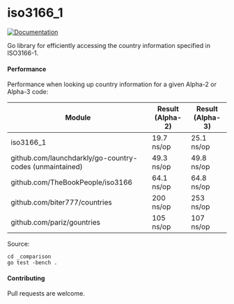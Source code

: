 # iso3166\_1

[![Documentation](https://godoc.org/github.com/jamespwilliams/iso3166_1?status.svg)](https://godoc.org/github.com/jamespwilliams/iso3166_1)

Go library for efficiently accessing the country information specified in
ISO3166-1.

#### Performance

Performance when looking up country information for a given Alpha-2 or Alpha-3
code:

| Module                                                  | Result (Alpha-2)      | Result (Alpha-3) |
|---------------------------------------------------------|-----------------------|------------------|
| iso3166\_1                                              |  19.7 ns/op           |  25.1 ns/op      |
| github.com/launchdarkly/go-country-codes (unmaintained) |  49.3 ns/op           |  49.8 ns/op      |
| github.com/TheBookPeople/iso3166                        |  64.1 ns/op           |  64.8 ns/op      |
| github.com/biter777/countries                           | 200 ns/op             | 253 ns/op        |
| github.com/pariz/gountries                              | 105 ns/op             | 107 ns/op        |

Source:

```
cd _comparison
go test -bench .
```

#### Contributing

Pull requests are welcome.
